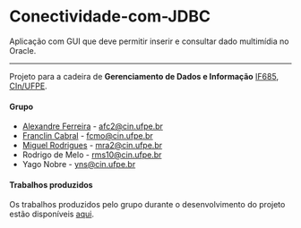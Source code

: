 Conectividade-com-JDBC
======================

Aplicação com GUI que deve permitir inserir e consultar dado multimídia no Oracle.

----

Projeto para a cadeira de **Gerenciamento de Dados e Informação** [IF685](http://cin.ufpe.br/~if685/), [CIn/UFPE](http://www2.cin.ufpe.br/site/index.php).

#### Grupo

* [Alexandre Ferreira](https://github.com/afc2) - afc2@cin.ufpe.br
* [Franclin Cabral](https://github.com/FranclinC) - fcmo@cin.ufpe.br
* [Miguel Rodrigues](https://github.com/miguelarauj1o) - mra2@cin.ufpe.br
* Rodrigo de Melo - rms10@cin.ufpe.br
* Yago Nobre - yns@cin.ufpe.br

#### Trabalhos produzidos

Os trabalhos produzidos pelo grupo durante o desenvolvimento do projeto estão disponíveis [aqui](http://cin.ufpe.br/~mra2/gdi/downloads.html).
 
